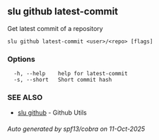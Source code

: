 ## slu github latest-commit

Get latest commit of a repository

```
slu github latest-commit <user>/<repo> [flags]
```

### Options

```
  -h, --help    help for latest-commit
  -s, --short   Short commit hash
```

### SEE ALSO

* [slu github](slu_github.md)	 - Github Utils

###### Auto generated by spf13/cobra on 11-Oct-2025
